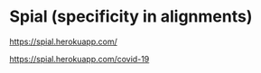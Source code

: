 # Spial (specificity in alignments)

https://spial.herokuapp.com/

https://spial.herokuapp.com/covid-19
